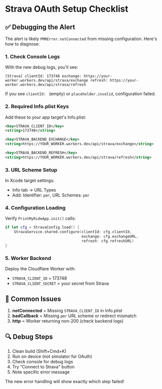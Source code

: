 # Strava OAuth Setup Checklist

## ✅ Debugging the Alert

The alert is likely `PMRError.notConnected` from missing configuration. Here's how to diagnose:

### 1. Check Console Logs
With the new debug logs, you'll see:
```
[Strava] clientId: 173748 exchange: https://your-worker.workers.dev/api/strava/exchange refresh: https://your-worker.workers.dev/api/strava/refresh
```

If you see `clientId: ` (empty) or `placeholder.invalid`, configuration failed.

### 2. Required Info.plist Keys
Add these to your app target's Info.plist:

```xml
<key>STRAVA_CLIENT_ID</key>
<string>173748</string>

<key>STRAVA_BACKEND_EXCHANGE</key>
<string>https://YOUR_WORKER.workers.dev/api/strava/exchange</string>

<key>STRAVA_BACKEND_REFRESH</key>
<string>https://YOUR_WORKER.workers.dev/api/strava/refresh</string>
```

### 3. URL Scheme Setup
In Xcode target settings:
- Info tab → URL Types
- Add: Identifier: `pmr`, URL Schemes: `pmr`

### 4. Configuration Loading
Verify `PrintMyRideApp.init()` calls:
```swift
if let cfg = StravaConfig.load() {
    StravaService.shared.configure(clientId: cfg.clientId,
                                   exchange: cfg.exchangeURL,
                                   refresh: cfg.refreshURL)
}
```

### 5. Worker Backend
Deploy the Cloudflare Worker with:
- `STRAVA_CLIENT_ID` = 173748
- `STRAVA_CLIENT_SECRET` = your secret from Strava

## 🚨 Common Issues

1. **notConnected** = Missing `STRAVA_CLIENT_ID` in Info.plist
2. **badCallback** = Missing `pmr` URL scheme or redirect mismatch
3. **http** = Worker returning non-200 (check backend logs)

## 🔍 Debug Steps

1. Clean build (Shift+Cmd+K)
2. Run on device (not simulator for OAuth)
3. Check console for debug logs
4. Try "Connect to Strava" button
5. Note specific error message

The new error handling will show exactly which step failed!